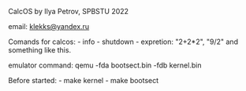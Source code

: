 CalcOS by Ilya Petrov, SPBSTU 2022

email: klekks@yandex.ru

Comands for calcos:
	- info
	- shutdown
	- expretion: 
		"2+2*2", "9/2" and something like this.

emulator command:
	qemu -fda bootsect.bin -fdb kernel.bin

Before started:
	- make kernel
	- make bootsect